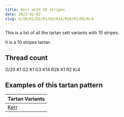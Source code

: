 ```yaml
---
title: Kerr with 10 stripes
date: 2023-02-02
slug: G/20/K1/G2/K1/G3/K14/R28/K1/R2/K/4
---
```

This is a list of all the tartan sett variants with 10 stripes.

It is a 10 stripes tartan.


## Thread count
G/20 K1 G2 K1 G3 K14 R28 K1 R2 K/4

## Examples of this tartan pattern

| Tartan Variants |
|---------------|
| [Kerr](/variants/g/20/k1/g2/k1/g3/k14/r28/k1/r2/k/4-g004c00-k000000-rc80000)||
